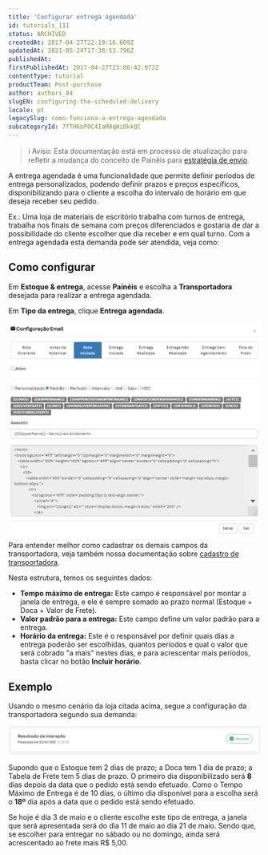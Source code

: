 ```yaml
---
title: 'Configurar entrega agendada'
id: tutorials_111
status: ARCHIVED
createdAt: 2017-04-27T22:19:16.609Z
updatedAt: 2021-05-24T17:38:53.796Z
publishedAt: 
firstPublishedAt: 2017-04-27T23:00:42.972Z
contentType: tutorial
productTeam: Post-purchase
author: authors_84
slugEN: configuring-the-scheduled-delivery
locale: pt
legacySlug: como-funciona-a-entrega-agendada
subcategoryId: 7fTH6bP0C4IaM8qWi0kkQC
---
```


>ℹ️ Aviso: Esta documentação está em processo de atualização para refletir a mudança do conceito de Painéis para 
> [estratégia de envio](https://help.vtex.com/pt/announcements/estoque-e-entrega-entenda-o-que-mudou-na-aba-paineis--1YNfaeNG206XKI2UbGBRSl). 


A entrega agendada é uma funcionalidade que permite definir períodos de entrega personalizados, podendo definir prazos e preços específicos, disponibilizando para o cliente a escolha do intervalo de horário em que deseja receber seu pedido. 

Ex.: Uma loja de materiais de escritório trabalha com turnos de entrega, trabalha nos finais de semana com preços diferenciados e gostaria de dar a possibilidade do cliente escolher que dia receber e em qual turno. Com a entrega agendada esta demanda pode ser atendida, veja como:

## Como configurar

Em **Estoque & entrega**, acesse **Painéis** e escolha a **Transportadora** desejada para realizar a entrega agendada. 

Em **Tipo da entrega**, clique  **Entrega agendada**.

![entrega-agendada pt](https://raw.githubusercontent.com/vtexdocs/help-center-content/refs/heads/main/_1.png)
Para entender melhor como cadastrar os demais campos da transportadora, veja também nossa documentação sobre [cadastro de transportadora](http://help.vtex.com/pt/tutorial/gerenciar-transportadora).

Nesta estrutura, temos os seguintes dados:

- **Tempo máximo de entrega:** Este campo é responsável por montar a janela de entrega, e ele é sempre somado ao prazo normal (Estoque + Doca + Valor de Frete).
- **Valor padrão para a entrega:** Este campo define um valor padrão para a entrega.
- **Horário da entrega:** Este é o responsável por definir quais dias a entrega poderão ser escolhidas, quantos períodos e qual o valor que será cobrado "a mais" nestes dias, e para acrescentar mais períodos, basta clicar no botão __Incluir horário__.

## Exemplo

Usando o mesmo cenário da loja citada acima, segue a configuração da transportadora segundo sua demanda:

![](https://raw.githubusercontent.com/vtexdocs/help-center-content/refs/heads/main/_2.jpg)

Supondo que o Estoque tem 2 dias de prazo; a Doca tem 1 dia de prazo; a Tabela de Frete tem 5 dias de prazo. O primeiro dia disponibilizado será **8** dias depois da data que o pedido está sendo efetuado. Como o Tempo Máximo de Entrega é de 10 dias, o último dia disponível para a escolha será o **18º** dia após a data que o pedido está sendo efetuado.

Se hoje é dia 3 de maio e o cliente escolhe este tipo de entrega, a janela que será apresentada será do dia 11 de maio ao dia 21 de maio. Sendo que, se escolher para entregar no sábado ou no domingo, ainda será acrescentado ao frete mais R$ 5,00.
